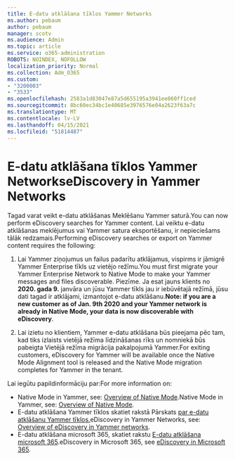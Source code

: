 ```yaml
---
title: E-datu atklāšana tīklos Yammer Networks
ms.author: pebaum
author: pebaum
manager: scotv
ms.audience: Admin
ms.topic: article
ms.service: o365-administration
ROBOTS: NOINDEX, NOFOLLOW
localization_priority: Normal
ms.collection: Adm_O365
ms.custom:
- "3200003"
- "3533"
ms.openlocfilehash: 2583a1d83047e87a5d655195a3941ee860ff1ced
ms.sourcegitcommit: 8bc60ec34bc1e40685e3976576e04a2623f63a7c
ms.translationtype: MT
ms.contentlocale: lv-LV
ms.lasthandoff: 04/15/2021
ms.locfileid: "51814487"
---
```

# <a name="ediscovery-in-yammer-networks"></a><span data-ttu-id="b58cb-102">E-datu atklāšana tīklos Yammer Networks</span><span class="sxs-lookup"><span data-stu-id="b58cb-102">eDiscovery in Yammer Networks</span></span>

<span data-ttu-id="b58cb-103">Tagad varat veikt e-datu atklāšanas Meklēšanu Yammer saturā.</span><span class="sxs-lookup"><span data-stu-id="b58cb-103">You can now perform eDiscovery searches for Yammer content.</span></span>  <span data-ttu-id="b58cb-104">Lai veiktu e-datu atklāšanas meklējumus vai Yammer satura eksportēšanu, ir nepieciešams tālāk redzamais.</span><span class="sxs-lookup"><span data-stu-id="b58cb-104">Performing eDiscovery searches or export on Yammer content requires the following:</span></span>

1. <span data-ttu-id="b58cb-105">Lai Yammer ziņojumus un failus padarītu atklājamus, vispirms ir jāmigrē Yammer Enterprise tīkls uz vietējo režīmu.</span><span class="sxs-lookup"><span data-stu-id="b58cb-105">You must first migrate your Yammer Enterprise Network to Native Mode to make your Yammer messages and files discoverable.</span></span> <span data-ttu-id="b58cb-106">Piezīme. Ja esat jauns klients no **2020. gada 9.** janvāra un jūsu Yammer tīkls jau ir iebūvētajā režīmā, jūsu dati tagad ir atklājami, izmantojot e-datu atklāšanu.</span><span class="sxs-lookup"><span data-stu-id="b58cb-106">**Note: if you are a new customer as of Jan. 9th 2020 and your Yammer network is already in Native Mode, your data is now discoverable with eDiscovery**.</span></span>

2. <span data-ttu-id="b58cb-107">Lai izietu no klientiem, Yammer e-datu atklāšana būs pieejama pēc tam, kad tiks izlaists vietējā režīma līdzināšanas rīks un nomniekā būs pabeigta Vietējā režīma migrācija pakalpojumā Yammer.</span><span class="sxs-lookup"><span data-stu-id="b58cb-107">For exiting customers, eDiscovery for Yammer will be available once the Native Mode Alignment tool is released and the Native Mode migration completes for Yammer in the tenant.</span></span>

<span data-ttu-id="b58cb-108">Lai iegūtu papildinformāciju par:</span><span class="sxs-lookup"><span data-stu-id="b58cb-108">For more information on:</span></span>

- <span data-ttu-id="b58cb-109">Native Mode in Yammer, see: [Overview of Native Mode](https://docs.microsoft.com/yammer/configure-your-yammer-network/overview-native-mode).</span><span class="sxs-lookup"><span data-stu-id="b58cb-109">Native Mode in Yammer, see: [Overview of Native Mode](https://docs.microsoft.com/yammer/configure-your-yammer-network/overview-native-mode).</span></span>
- <span data-ttu-id="b58cb-110">E-datu atklāšana Yammer tīklos skatiet rakstā Pārskats [par e-datu atklāšanu Yammer tīklos.](https://docs.microsoft.com/yammer/manage-security-and-compliance/overview-of-ediscovery)</span><span class="sxs-lookup"><span data-stu-id="b58cb-110">eDiscovery in Yammer Networks, see: [Overview of eDiscovery in Yammer networks](https://docs.microsoft.com/yammer/manage-security-and-compliance/overview-of-ediscovery).</span></span>
- <span data-ttu-id="b58cb-111">E-datu atklāšana microsoft 365, skatiet rakstu [E-datu atklāšana microsoft 365](https://docs.microsoft.com/microsoft-365/compliance/ediscovery).</span><span class="sxs-lookup"><span data-stu-id="b58cb-111">eDiscovery in Microsoft  365, see [eDiscovery in Microsoft 365](https://docs.microsoft.com/microsoft-365/compliance/ediscovery).</span></span>
